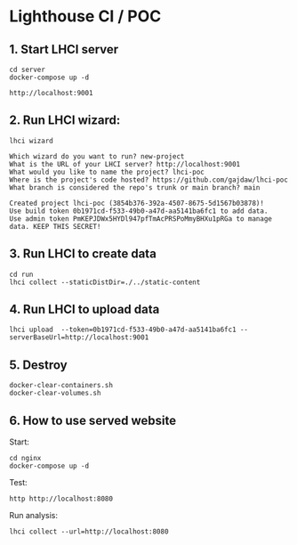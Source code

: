 # Lighthouse CI / POC

## 1. Start LHCI server

    cd server
    docker-compose up -d

    http://localhost:9001


## 2. Run LHCI wizard:

    lhci wizard

    Which wizard do you want to run? new-project
    What is the URL of your LHCI server? http://localhost:9001
    What would you like to name the project? lhci-poc
    Where is the project's code hosted? https://github.com/gajdaw/lhci-poc
    What branch is considered the repo's trunk or main branch? main

    Created project lhci-poc (3854b376-392a-4507-8675-5d1567b03878)!
    Use build token 0b1971cd-f533-49b0-a47d-aa5141ba6fc1 to add data.
    Use admin token PmKEPJDWx5HYDl947pfTmAcPRSPoMmyBHXu1pRGa to manage data. KEEP THIS SECRET!

## 3. Run LHCI to create data

    cd run
    lhci collect --staticDistDir=./../static-content

## 4. Run LHCI to upload data

    lhci upload  --token=0b1971cd-f533-49b0-a47d-aa5141ba6fc1 --serverBaseUrl=http://localhost:9001

## 5. Destroy

    docker-clear-containers.sh
    docker-clear-volumes.sh

## 6. How to use served website

Start:

    cd nginx
    docker-compose up -d

Test:

    http http://localhost:8080


Run analysis:

    lhci collect --url=http://localhost:8080
